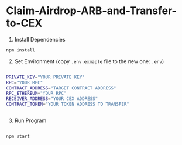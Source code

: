 # Claim-Airdrop-ARB-and-Transfer-to-CEX

1. Install Dependencies

```bash
npm install

```
2. Set Environment (copy `.env.exmaple` file to the new one: `.env`)


```bash

PRIVATE_KEY="YOUR PRIVATE KEY"
RPC="YOUR RPC"
CONTRACT_ADDRESS="TARGET CONTRACT ADDRESS"
RPC_ETHEREUM="YOUR RPC"
RECEIVER_ADDRESS="YOUR CEX ADDRESS"
CONTRACT_TOKEN="YOUR TOKEN ADDRESS TO TRANSFER"



```

3. Run Program

```bash

npm start

```
